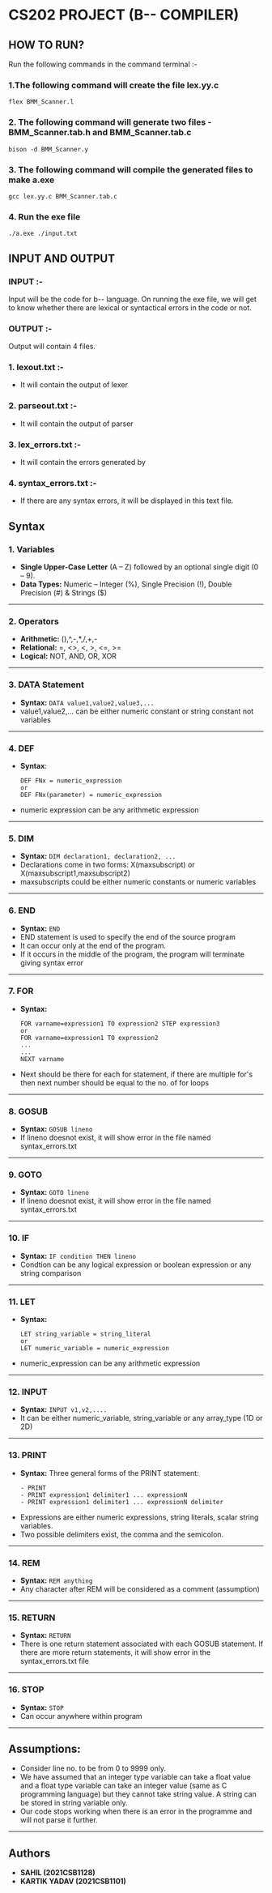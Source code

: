 # CS202 PROJECT (B-- COMPILER)

## HOW TO RUN?
Run the following commands in the command terminal :-
### 1.The following command will create the file lex.yy.c
```
flex BMM_Scanner.l
```

### 2. The following command will generate two files - BMM_Scanner.tab.h and BMM_Scanner.tab.c
```
bison -d BMM_Scanner.y
```
### 3. The following command will compile the generated files to make a.exe
```
gcc lex.yy.c BMM_Scanner.tab.c
```

### 4. Run the exe file
```
./a.exe ./input.txt
```

## INPUT AND OUTPUT

### INPUT :- 
Input will be the code for b-- language. On running the exe file, we will get to know whether there are lexical or syntactical errors in the code or not.
### OUTPUT :-
Output will contain 4 files.
### 1. lexout.txt :- 
- It will contain the output of lexer
### 2. parseout.txt :-
- It will contain the output of parser
### 3. lex_errors.txt :-
- It will contain the errors generated by 
### 4. syntax_errors.txt :-
- If there are any syntax errors, it will be displayed in this text file.


## Syntax
### 1. Variables
- **Single Upper-Case Letter** (A – Z) followed by an optional single digit (0 – 9).
- **Data Types:** Numeric – Integer (%), Single Precision (!), Double Precision (#) & Strings ($)
---

### 2. Operators
- **Arithmetic:** (),^,-,*,/,+,-
- **Relational:** =, <>, <, >, <=, >=
- **Logical:**  NOT, AND, OR, XOR
---

### 3. DATA Statement
- **Syntax:** ```DATA value1,value2,value3,...```
- value1,value2,... can be either numeric constant or string constant not variables
---

### 4. DEF
- **Syntax**: 
    ```
    DEF FNx = numeric_expression 
    or 
    DEF FNx(parameter) = numeric_expression
    ```
- numeric expression can be any arithmetic expression
---

### 5. DIM
- **Syntax:** ```DIM declaration1, declaration2, ...```
- Declarations come in two forms: X(maxsubscript) or X(maxsubscript1,maxsubscript2)
- maxsubscripts could be either numeric constants or numeric variables
---

### 6. END
- **Syntax:** ```END```
- END statement is used to specify the end of the source program
- It can occur only at the end of the program.
- If it occurs in the middle of the program, the program will terminate giving syntax error
---

### 7. FOR
- **Syntax:**
    ```
    FOR varname=expression1 TO expression2 STEP expression3 
    or 
    FOR varname=expression1 TO expression2
    ...
    ...
    NEXT varname
    ```
- Next should be there for each for statement, if there are multiple for's then next number should be equal to the no. of for loops
---

### 8. GOSUB
- **Syntax:** ```GOSUB lineno```
- If lineno doesnot exist, it will show error in the file named syntax_errors.txt
---

### 9. GOTO
- **Syntax:** ```GOTO lineno```
- If lineno doesnot exist, it will show error in the file named syntax_errors.txt
---

### 10. IF
- **Syntax:** ```IF condition THEN lineno```
- Condtion can be any logical expression or boolean expression or any string comparison
---

### 11. LET
- **Syntax:** 
    ```
    LET string_variable = string_literal 
    or 
    LET numeric_variable = numeric_expression
    ```
- numeric_expression can be any arithmetic expression
---

### 12. INPUT
- **Syntax:** ```INPUT v1,v2,....```
- It can be either numeric_variable, string_variable or any array_type (1D or 2D)
---

### 13. PRINT
- **Syntax:** Three general forms of the PRINT
statement:
    ```
  - PRINT
  - PRINT expression1 delimiter1 ... expressionN
  - PRINT expression1 delimiter1 ... expressionN delimiter
    ```
 - Expressions are either numeric expressions, string literals, scalar string variables.
 - Two possible delimiters exist, the comma and the semicolon.
---

### 14. REM
- **Syntax:** ```REM anything```
- Any character after REM will be considered as a comment (assumption)
---

### 15. RETURN
- **Syntax:** ```RETURN```
- There is one return statement associated with each GOSUB statement. If there are more return statements, it will show error in the syntax_errors.txt file
---

### 16. STOP
- **Syntax:** ```STOP```
- Can occur anywhere within program
---

## Assumptions: 
- Consider line no. to be from 0 to 9999 only.
- We have assumed that an integer type variable can take a float value and a float type variable can take an integer value (same as C programming language) but they cannot take string value. A string can be stored in string variable only.
- Our code stops working when there is an error in the programme and will not parse it further.

---

## Authors
- **SAHIL (2021CSB1128)**
- **KARTIK YADAV (2021CSB1101)**



